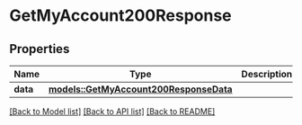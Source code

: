 # GetMyAccount200Response

## Properties

Name | Type | Description | Notes
------------ | ------------- | ------------- | -------------
**data** | [**models::GetMyAccount200ResponseData**](get_my_account_200_response_data.md) |  | 

[[Back to Model list]](../README.md#documentation-for-models) [[Back to API list]](../README.md#documentation-for-api-endpoints) [[Back to README]](../README.md)


